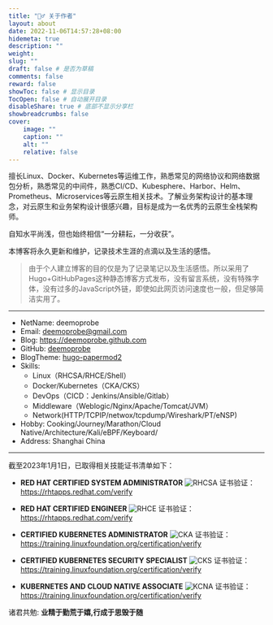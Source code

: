 ```yaml
---
title: "🏃‍♂️ 关于作者"
layout: about
date: 2022-11-06T14:57:28+08:00
hidemeta: true
description: ""
weight:
slug: ""
draft: false # 是否为草稿
comments: false
reward: false
showToc: false # 显示目录
TocOpen: false # 自动展开目录
disableShare: true # 底部不显示分享栏
showbreadcrumbs: false
cover:
    image: ""
    caption: ""
    alt: ""
    relative: false
---
```



擅长Linux、Docker、Kubernetes等运维工作，熟悉常见的网络协议和网络数据包分析，熟悉常见的中间件，熟悉CI/CD、Kubesphere、Harbor、Helm、Prometheus、Microservices等云原生相关技术。了解业务架构设计的基本理念，对云原生和业务架构设计很感兴趣，目标是成为一名优秀的云原生全栈架构师。

自知水平尚浅，但也始终相信“一分耕耘，一分收获”。

本博客将永久更新和维护，记录技术生涯的点滴以及生活的感悟。

> 由于个人建立博客的目的仅是为了记录笔记以及生活感悟。所以采用了Hugo+GitHubPages这种静态博客方式发布，没有留言系统，没有特殊字体，没有过多的JavaScript外链，即使如此网页访问速度也一般，但足够简洁实用了。

----------

- NetName: deemoprobe
- Email: deemoprobe@gmail.com
- Blog: <https://deemoprobe.github.com>
- GitHub: [deemoprobe](https://github.com/deemoprobe?tab=repositories)
- BlogTheme: [hugo-papermod2](https://github.com/deemoprobe/hugo-papermod2)
- Skills:
  - Linux（RHCSA/RHCE/Shell）
  - Docker/Kubernetes（CKA/CKS）
  - DevOps（CICD：Jenkins/Ansible/Gitlab）
  - Middleware（Weblogic/Nginx/Apache/Tomcat/JVM）
  - Network(HTTP/TCPIP/netwox/tcpdump/Wireshark/PT/eNSP)
- Hobby: Cooking/Journey/Marathon/Cloud Native/Architecture/Kali/eBPF/Keyboard/
- Address: Shanghai China

----------

截至2023年1月1日，已取得相关技能证书清单如下：

- **RED HAT CERTIFIED SYSTEM ADMINISTRATOR**
![RHCSA](https://deemoprobe.oss-cn-shanghai.aliyuncs.com/images/RHCSA.png)
证书验证：<https://rhtapps.redhat.com/verify>

- **RED HAT CERTIFIED ENGINEER**
![RHCE](https://deemoprobe.oss-cn-shanghai.aliyuncs.com/images/RHCE.png)
证书验证：<https://rhtapps.redhat.com/verify>

- **CERTIFIED KUBERNETES ADMINISTRATOR**
![CKA](https://deemoprobe.oss-cn-shanghai.aliyuncs.com/images/CKA.jpg)
证书验证：<https://training.linuxfoundation.org/certification/verify>

- **CERTIFIED KUBERNETES SECURITY SPECIALIST**
![CKS](https://deemoprobe.oss-cn-shanghai.aliyuncs.com/images/CKS.jpg)
证书验证：<https://training.linuxfoundation.org/certification/verify>

- **KUBERNETES AND CLOUD NATIVE ASSOCIATE**
![KCNA](https://deemoprobe.oss-cn-shanghai.aliyuncs.com/images/KCNA.png)
证书验证：<https://training.linuxfoundation.org/certification/verify>

诸君共勉: **业精于勤荒于嬉,行成于思毁于随**
